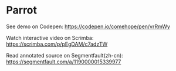 # Parrot

See demo on Codepen: https://codepen.io/comehope/pen/vrRmWy

Watch interactive video on Scrimba: https://scrimba.com/p/pEgDAM/c7adzTW

Read annotated source on Segmentfault(zh-cn): https://segmentfault.com/a/1190000015339977